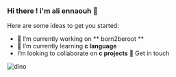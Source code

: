 ### Hi there ! i'm ali ennaouh 👋

Here are some ideas to get you started:

- 🔭 I’m currently working on ** born2beroot **
- 🌱 I’m currently learning **c language**
- I’m looking to collaborate on **c projects**
 💬 Get in touch

![dino](https://user-images.githubusercontent.com/116731966/204343377-16e078f1-e8e4-4986-b2dc-d2d4149f4965.gif)



